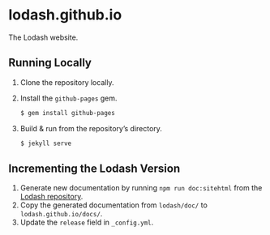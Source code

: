 # lodash.github.io

The Lodash website.

## Running Locally

1. Clone the repository locally.

2. Install the `github-pages` gem.
    ```sh
    $ gem install github-pages
    ```

3. Build & run from the repository’s directory.
    ```sh
    $ jekyll serve
    ```

## Incrementing the Lodash Version

1. Generate new documentation by running `npm run doc:sitehtml` from the [Lodash repository](https://github.com/lodash/lodash).
2. Copy the generated documentation from `lodash/doc/` to `lodash.github.io/docs/`.
3. Update the `release` field in `_config.yml`.

